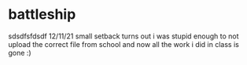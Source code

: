# battleship
sdsdfsfdsdf
12/11/21 small setback
turns out i was stupid enough to not upload the correct file from school and now all the work i did in class is gone :)
